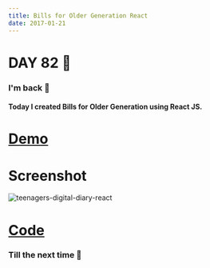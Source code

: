 ```yaml
---
title: Bills for Older Generation React
date: 2017-01-21
---
```


# DAY 82 👾 

### I'm back 💙

#### Today I created Bills for Older Generation using React JS.

# [Demo](https://deadcoder0904.github.io/teenagers-digital-diary-react)

# Screenshot

![teenagers-digital-diary-react](http://imgur.com/fJPQaQN.png)

# [Code](https://github.com/deadcoder0904/teenagers-digital-diary-react)

### Till the next time 👻 
